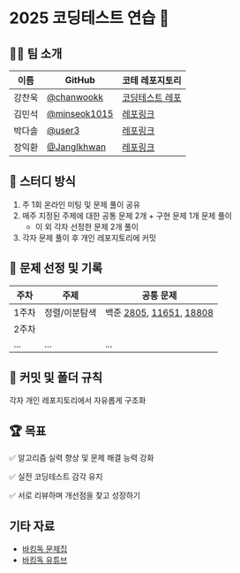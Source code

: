 # 2025 코딩테스트 연습 👋

## 🙋‍♀️ 팀 소개
| 이름  | GitHub                                     | 코테 레포지토리                                                 |
| --- | ------------------------------------------ | -------------------------------------------------------- |
| 강찬욱  | [@chanwookk](https://github.com/chanwookk) | [코딩테스트 레포]() |
| 김민석 | [@minseok1015](https://github.com/minseok1015)         | [레포링크](https://github.com/CODING-TEST-KU/CODING-TEST-KMS)                     |
| 박다솔 | [@user3](https://github.com/user3)         | [레포링크](https://github.com/user3/...)                     |
| 장익환 | [@JangIkhwan](https://github.com/JangIkhwan)         | [레포링크](https://github.com/CODING-TEST-KU/CODING-TEST-JIH)                     |


## 📆 스터디 방식
1. 주 1회 온라인 미팅 및 문제 풀이 공유
2. 매주 지정된 주제에 대한 공통 문제 2개 + 구현 문제 1개 문제 풀이
   * 이 외 각자 선정한 문제 2개 풀이
3. 각자 문제 풀이 후 개인 레포지토리에 커밋 

## 🧾 문제 선정 및 기록
| 주차  | 주제      | 공통 문제              |
| --- | ------- | --------------- |
| 1주차 | 정렬/이분탐색    | 백준 [2805](https://www.acmicpc.net/problem/2805), [11651](https://www.acmicpc.net/problem/11651), [18808](https://www.acmicpc.net/problem/18808) | 
| 2주차 |  |      |
| ... | ...     | ...             |             



## 📌 커밋 및 폴더 규칙
각자 개인 레포지토리에서 자유롭게 구조화


## 🏆 목표
✅ 알고리즘 실력 향상 및 문제 해결 능력 강화

✅ 실전 코딩테스트 감각 유지

✅ 서로 리뷰하며 개선점을 찾고 성장하기

## 기타 자료
* [바킹독 문제집](https://github.com/encrypted-def/basic-algo-lecture/blob/master/workbook.md)
* [바킹독 유튜브](https://www.youtube.com/c/baaarkingdog)
<!--

**Here are some ideas to get you started:**

🙋‍♀️ A short introduction - what is your organization all about?
🌈 Contribution guidelines - how can the community get involved?
👩‍💻 Useful resources - where can the community find your docs? Is there anything else the community should know?
🍿 Fun facts - what does your team eat for breakfast?
🧙 Remember, you can do mighty things with the power of [Markdown](https://docs.github.com/github/writing-on-github/getting-started-with-writing-and-formatting-on-github/basic-writing-and-formatting-syntax)
-->
